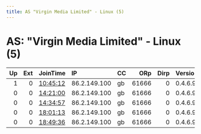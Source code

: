 ```yaml
---
title: AS "Virgin Media Limited" - Linux (5)
---
```


# AS: "Virgin Media Limited" - Linux (5)

|   Up |   Ext | JoinTime                                                                                              | IP           | CC   |   ORp |   Dirp | Version   | Contact   | Nickname   |   eFamMembers |
|-----:|------:|:------------------------------------------------------------------------------------------------------|:-------------|:-----|------:|-------:|:----------|:----------|:-----------|--------------:|
|    1 |     0 | [10:45:12](https://nusenu.github.io/OrNetStats/w/relay/F9B510A3D1D5969158EBF3171C0BDC8E2BF552B5.html) | 86.2.149.100 | gb   | 61666 |      0 | 0.4.6.9   | None      | Unnamed    |             1 |
|    0 |     0 | [14:21:00](https://nusenu.github.io/OrNetStats/w/relay/3B69C1C2A6F46E4496146B44E96DA41388E94A43.html) | 86.2.149.100 | gb   | 61666 |      0 | 0.4.6.9   | None      | Unnamed    |             1 |
|    0 |     0 | [14:34:57](https://nusenu.github.io/OrNetStats/w/relay/5A733FCEA498AEB053A595A42D359F13F85A638F.html) | 86.2.149.100 | gb   | 61666 |      0 | 0.4.6.9   | None      | Unnamed    |             1 |
|    0 |     0 | [18:01:13](https://nusenu.github.io/OrNetStats/w/relay/0A76C5DE6E8E46975EC80CFA0A866D3199D9FCDB.html) | 86.2.149.100 | gb   | 61666 |      0 | 0.4.6.9   | None      | Unnamed    |             1 |
|    0 |     0 | [18:49:36](https://nusenu.github.io/OrNetStats/w/relay/3167A5C5904268FDC2DC23A2B5B8F8A516E12066.html) | 86.2.149.100 | gb   | 61666 |      0 | 0.4.6.9   | None      | Unnamed    |             1 |
